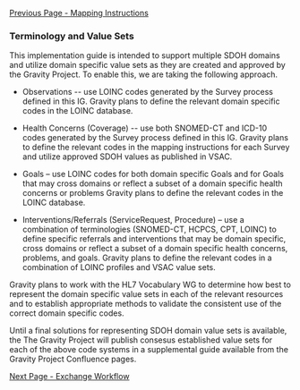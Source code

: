 [Previous Page - Mapping Instructions](mapping_instructions.html)

###  Terminology and Value Sets

This implementation guide is intended to support multiple SDOH domains and utilize domain specific value sets as they are created and approved by the Gravity Project.  To enable this, we are taking the following approach.

* Observations -- use LOINC codes generated by the Survey process defined in this IG.  Gravity plans to define the relevant domain specific codes in the LOINC database.

* Health Concerns (Coverage) -- use both SNOMED-CT and ICD-10 codes generated by the Survey process defined in this IG.  Gravity plans to define the relevant codes in the mapping instructions for each Survey and utilize approved SDOH values as published in VSAC.

* Goals – use LOINC codes for both domain specific Goals and for Goals that may cross domains or reflect a subset of a domain specific health concerns or problems  Gravity plans to define the relevant codes in the LOINC database.

* Interventions/Referrals (ServiceRequest, Procedure) – use a combination of terminologies (SNOMED-CT, HCPCS, CPT, LOINC) to define specific referrals and interventions that may be domain specific, cross domains or reflect a subset of a domain specific health concerns, problems, and goals. Gravity plans to define the relevant codes in a combination of LOINC profiles and VSAC value sets.



Gravity plans to work with the HL7 Vocabulary WG to determine how best to represent the domain specific value sets in each of the relevant resources and to establish appropriate methods to validate the consistent use of the correct domain specific codes.

Until a final solutions for representing SDOH domain value sets is available, the The Gravity Project will publish consesus established value sets for each of the above code systems in a supplemental guide available from the Gravity Project Confluence pages.

[Next Page - Exchange Workflow](exchange_workflow.html)
